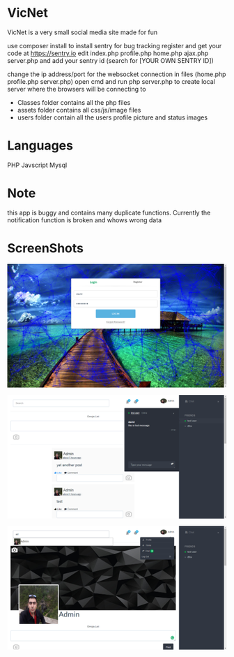 # VicNet
VicNet is a very small social media site made for fun

use composer install to install sentry for bug tracking
register and get your code at https://sentry.io
edit index.php profile.php home.php ajax.php server.php and add your sentry id (search for [YOUR OWN SENTRY ID])

change the ip address/port for the websocket connection in files (home.php profile.php server.php)
open cmd and run php server.php to create local server where the browsers will be connecting to

- Classes folder contains all the php files
- assets folder contains all css/js/image files
- users folder contain all the users profile picture and status images


# Languages
PHP
Javscript
Mysql

# Note
this app is buggy and contains many duplicate functions.
Currently the notification function is broken and whows wrong data

# ScreenShots

![Index Page](https://raw.githubusercontent.com/davidkevork/VicNet/master/assets/img/index.png)

![Home Page](https://raw.githubusercontent.com/davidkevork/VicNet/master/assets/img/home.png)

![Profile Page](https://raw.githubusercontent.com/davidkevork/VicNet/master/assets/img/profile.png)
